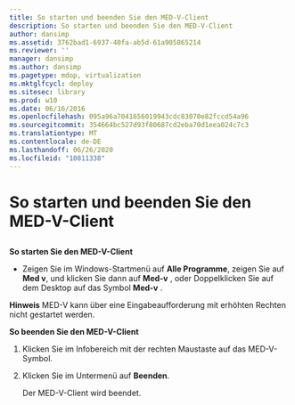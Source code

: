 ```yaml
---
title: So starten und beenden Sie den MED-V-Client
description: So starten und beenden Sie den MED-V-Client
author: dansimp
ms.assetid: 3762bad1-6937-40fa-ab5d-61a905865214
ms.reviewer: ''
manager: dansimp
ms.author: dansimp
ms.pagetype: mdop, virtualization
ms.mktglfcycl: deploy
ms.sitesec: library
ms.prod: w10
ms.date: 06/16/2016
ms.openlocfilehash: 095a96a7041656019943cdc83070e82fccd54a96
ms.sourcegitcommit: 354664bc527d93f80687cd2eba70d1eea024c7c3
ms.translationtype: MT
ms.contentlocale: de-DE
ms.lasthandoff: 06/26/2020
ms.locfileid: "10811338"
---
```

# So starten und beenden Sie den MED-V-Client


## <a href="" id="bkmk-tostarthemed-vclient"></a>


**So starten Sie den MED-V-Client**

-   Zeigen Sie im Windows-Startmenü auf **Alle Programme**, zeigen Sie auf **Med v**, und klicken Sie dann auf **Med-v** , oder Doppelklicken Sie auf dem Desktop auf das Symbol **Med-v** .

**Hinweis**  MED-V kann über eine Eingabeaufforderung mit erhöhten Rechten nicht gestartet werden.

 

**So beenden Sie den MED-V-Client**

1.  Klicken Sie im Infobereich mit der rechten Maustaste auf das MED-V-Symbol.

2.  Klicken Sie im Untermenü auf **Beenden**.

    Der MED-V-Client wird beendet.

 

 





